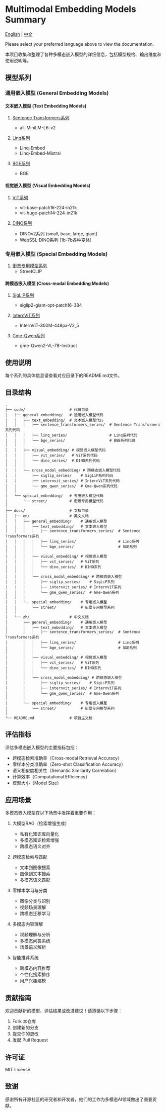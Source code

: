 # Multimodal Embedding Models Summary

[English](docs/en/README.md) | [中文](docs/zh/README.md)

Please select your preferred language above to view the documentation.

本项目收集和整理了各种多模态嵌入模型的详细信息，包括模型规格、输出维度和使用说明等。

## 模型系列

### 通用嵌入模型 (General Embedding Models)

#### 文本嵌入模型 (Text Embedding Models)
1. [Sentence Transformers系列](docs/en/general_embedding/text_embedding/sentence_transformers_series/README.md)
   - all-MiniLM-L6-v2

2. [Linq系列](docs/en/general_embedding/text_embedding/linq_series/README.md)
   - Linq-Embed
   - Linq-Embed-Mistral

3. [BGE系列](docs/en/general_embedding/text_embedding/bge_series/README.md)
   - BGE

#### 视觉嵌入模型 (Visual Embedding Models)
1. [ViT系列](docs/en/general_embedding/visual_embedding/vit_series/README.md)
   - vit-base-patch16-224-in21k
   - vit-huge-patch14-224-in21k

2. [DINO系列](docs/en/general_embedding/visual_embedding/dino_series/README.md)
   - DINOv2系列 (small, base, large, giant)
   - WebSSL-DINO系列 (1b-7b各种变体)

### 专用嵌入模型 (Special Embedding Models)
1. [街景专用模型系列](docs/en/special_embedding/street/README.md)
   - StreetCLIP

#### 跨模态嵌入模型 (Cross-modal Embedding Models)
1. [SigLiP系列](docs/en/general_embedding/cross_modal_embedding/siglip_series/README.md)
   - siglip2-giant-opt-patch16-384

2. [InternViT系列](docs/en/general_embedding/cross_modal_embedding/internvit_series/README.md)
   - InternViT-300M-448px-V2_5

3. [Gme-Qwen系列](docs/en/general_embedding/cross_modal_embedding/gme_qwen_series/README.md)
   - gme-Qwen2-VL-7B-Instruct

## 使用说明

每个系列的具体信息请查看对应目录下的README.md文件。

## 目录结构

```
.
├── code/                    # 代码目录
│   ├── general_embedding/   # 通用嵌入模型代码
│   │   ├── text_embedding/  # 文本嵌入模型代码
│   │   │   ├── sentence_transformers_series/  # Sentence Transformers系列代码
│   │   │   ├── linq_series/                   # Linq系列代码
│   │   │   └── bge_series/                    # BGE系列代码
│   │   │
│   │   ├── visual_embedding/ # 视觉嵌入模型代码
│   │   │   ├── vit_series/   # ViT系列代码
│   │   │   └── dino_series/  # DINO系列代码
│   │   │
│   │   └── cross_modal_embedding/ # 跨模态嵌入模型代码
│   │       ├── siglip_series/    # SigLiP系列代码
│   │       ├── internvit_series/ # InternViT系列代码
│   │       └── gme_qwen_series/  # Gme-Qwen系列代码
│   │
│   └── special_embedding/   # 专用嵌入模型代码
│       └── street/          # 街景专用模型代码
│
├── docs/                    # 文档目录
│   ├── en/                  # 英文文档
│   │   ├── general_embedding/    # 通用嵌入模型
│   │   │   ├── text_embedding/   # 文本嵌入模型
│   │   │   │   ├── sentence_transformers_series/  # Sentence Transformers系列
│   │   │   │   ├── linq_series/                   # Linq系列
│   │   │   │   └── bge_series/                    # BGE系列
│   │   │   │
│   │   │   ├── visual_embedding/ # 视觉嵌入模型
│   │   │   │   ├── vit_series/   # ViT系列
│   │   │   │   └── dino_series/  # DINO系列
│   │   │   │
│   │   │   └── cross_modal_embedding/ # 跨模态嵌入模型
│   │   │       ├── siglip_series/    # SigLiP系列
│   │   │       ├── internvit_series/ # InternViT系列
│   │   │       └── gme_qwen_series/  # Gme-Qwen系列
│   │   │
│   │   └── special_embedding/    # 专用嵌入模型
│   │       └── street/           # 街景专用模型系列
│   │
│   └── zh/                  # 中文文档
│       ├── general_embedding/    # 通用嵌入模型
│       │   ├── text_embedding/   # 文本嵌入模型
│       │   │   ├── sentence_transformers_series/  # Sentence Transformers系列
│       │   │   ├── linq_series/                   # Linq系列
│       │   │   └── bge_series/                    # BGE系列
│       │   │
│       │   ├── visual_embedding/ # 视觉嵌入模型
│       │   │   ├── vit_series/   # ViT系列
│       │   │   └── dino_series/  # DINO系列
│       │   │
│       │   └── cross_modal_embedding/ # 跨模态嵌入模型
│       │       ├── siglip_series/    # SigLiP系列
│       │       ├── internvit_series/ # InternViT系列
│       │       └── gme_qwen_series/  # Gme-Qwen系列
│       │
│       └── special_embedding/    # 专用嵌入模型
│           └── street/           # 街景专用模型系列
│
└── README.md                # 项目主文档
```

## 评估指标

评估多模态嵌入模型的主要指标包括：

- 跨模态检索准确率（Cross-modal Retrieval Accuracy）
- 零样本分类准确率（Zero-shot Classification Accuracy）
- 语义相似度相关性（Semantic Similarity Correlation）
- 计算效率（Computational Efficiency）
- 模型大小（Model Size）

## 应用场景

多模态嵌入模型在以下场景中发挥着重要作用：

1. 大模型RAG（检索增强生成）
   - 私有化知识库向量化
   - 多模态知识检索增强
   - 跨模态语义对齐

2. 跨模态检索与匹配
   - 文本到图像搜索
   - 图像到文本搜索
   - 多模态语义匹配

3. 零样本学习与分类
   - 图像分类与识别
   - 视频场景理解
   - 跨模态迁移学习

4. 多模态内容理解
   - 视频理解与分析
   - 多模态问答系统
   - 场景语义解析

5. 智能推荐系统
   - 跨模态内容推荐
   - 个性化搜索排序
   - 用户兴趣建模

## 贡献指南

欢迎贡献新的模型、评估结果或改进建议！请遵循以下步骤：

1. Fork 本仓库
2. 创建新的分支
3. 提交你的更改
4. 发起 Pull Request

## 许可证

MIT License

## 致谢

感谢所有开源社区的研究者和开发者，他们的工作为多模态AI领域做出了重要贡献。 